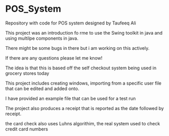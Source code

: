 # POS_System
Repository with code for POS system designed by Taufeeq Ali

This project was an introduction fo rme to use the Swing toolkit in java and using multilpe components in java. 

There might be some bugs in there but i am working on this actively.

If there are any questions please let me know!

The idea is that this is based off the self checkout system being used in grocery stores today

This project includes creating windows, importing from a specific user file that can be edited and added onto.

I have provided an example file that can be used for a test run

The project also produces a receipt that is reported as the date followed by receipt.

the card check also uses Luhns algorithim, the real system used to check credit card numbers
